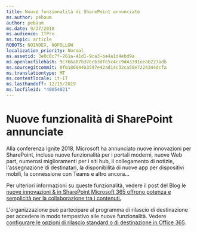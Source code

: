 ```yaml
---
title: Nuove funzionalità di SharePoint annunciate
ms.author: pebaum
author: pebaum
ms.date: 9/27/2018
ms.audience: ITPro
ms.topic: article
ROBOTS: NOINDEX, NOFOLLOW
localization_priority: Normal
ms.assetid: 3e0c8c7f-261a-41d1-9ca3-be4a1d4ebd9a
ms.openlocfilehash: 9c766a87b37ecb3dfe5c4cc9d43391eeab227adb
ms.sourcegitcommit: 0f0186044a3597e42ad14c32ca58e7224344dcfa
ms.translationtype: MT
ms.contentlocale: it-IT
ms.lasthandoff: 12/15/2019
ms.locfileid: "40054021"
---
```

# <a name="sharepoint-new-features-announced"></a>Nuove funzionalità di SharePoint annunciate

Alla conferenza Ignite 2018, Microsoft ha annunciato nuove innovazioni per SharePoint, incluse nuove funzionalità per i portali moderni, nuove Web part, numerosi miglioramenti per i siti hub, il collegamento di notizie, l'assegnazione di destinatari, la disponibilità di nuove app per dispositivi mobili, la connessione con Teams e altro ancora...
  
Per ulteriori informazioni su queste funzionalità, vedere il post del Blog le [nuove innovazioni &amp; in SharePoint Microsoft 365 offrono potenza e semplicità per la collaborazione tra i contenuti.](https://go.microsoft.com/fwlink/?linkid=2026502)
  
L'organizzazione può partecipare al programma di rilascio di destinazione per accedere in modo tempestivo alle nuove funzionalità. Vedere [configurare le opzioni di rilascio standard o di destinazione in Office 365](https://docs.microsoft.com/office365/admin/manage/release-options-in-office-365).
